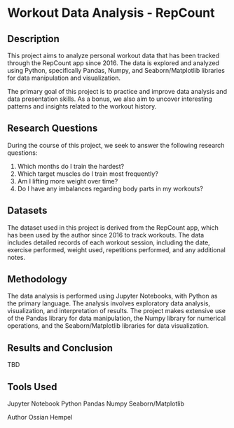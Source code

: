 # Workout Data Analysis - RepCount
## Description
This project aims to analyze personal workout data that has been tracked through the RepCount app since 2016. The data is explored and analyzed using Python, specifically Pandas, Numpy, and Seaborn/Matplotlib libraries for data manipulation and visualization.

The primary goal of this project is to practice and improve data analysis and data presentation skills. As a bonus, we also aim to uncover interesting patterns and insights related to the workout history.

## Research Questions
During the course of this project, we seek to answer the following research questions:

1. Which months do I train the hardest?
2. Which target muscles do I train most frequently?
3. Am I lifting more weight over time?
4. Do I have any imbalances regarding body parts in my workouts?

## Datasets
The dataset used in this project is derived from the RepCount app, which has been used by the author since 2016 to track workouts. The data includes detailed records of each workout session, including the date, exercise performed, weight used, repetitions performed, and any additional notes.

## Methodology
The data analysis is performed using Jupyter Notebooks, with Python as the primary language. The analysis involves exploratory data analysis, visualization, and interpretation of results. The project makes extensive use of the Pandas library for data manipulation, the Numpy library for numerical operations, and the Seaborn/Matplotlib libraries for data visualization.

## Results and Conclusion
TBD

## Tools Used
Jupyter Notebook
Python
Pandas
Numpy
Seaborn/Matplotlib

Author
Ossian Hempel